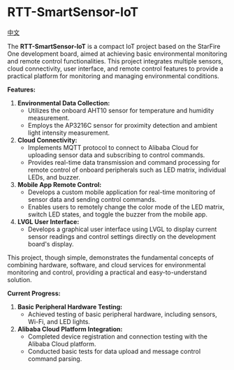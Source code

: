 # RTT-SmartSensor-IoT

[中文](README.md)

The **RTT-SmartSensor-IoT** is a compact IoT project based on the StarFire One development board, aimed at achieving basic environmental monitoring and remote control functionalities. This project integrates multiple sensors, cloud connectivity, user interface, and remote control features to provide a practical platform for monitoring and managing environmental conditions.

**Features:**

1. **Environmental Data Collection:**
   - Utilizes the onboard AHT10 sensor for temperature and humidity measurement.
   - Employs the AP3216C sensor for proximity detection and ambient light intensity measurement.
2. **Cloud Connectivity:**
   - Implements MQTT protocol to connect to Alibaba Cloud for uploading sensor data and subscribing to control commands.
   - Provides real-time data transmission and command processing for remote control of onboard peripherals such as LED matrix, individual LEDs, and buzzer.
3. **Mobile App Remote Control:**
   - Develops a custom mobile application for real-time monitoring of sensor data and sending control commands.
   - Enables users to remotely change the color mode of the LED matrix, switch LED states, and toggle the buzzer from the mobile app.
4. **LVGL User Interface:**
   - Develops a graphical user interface using LVGL to display current sensor readings and control settings directly on the development board's display.

This project, though simple, demonstrates the fundamental concepts of combining hardware, software, and cloud services for environmental monitoring and control, providing a practical and easy-to-understand solution.

**Current Progress:**

1. **Basic Peripheral Hardware Testing:**
   - Achieved testing of basic peripheral hardware, including sensors, Wi-Fi, and LED lights.
2. **Alibaba Cloud Platform Integration:**
   - Completed device registration and connection testing with the Alibaba Cloud platform.
   - Conducted basic tests for data upload and message control command parsing.